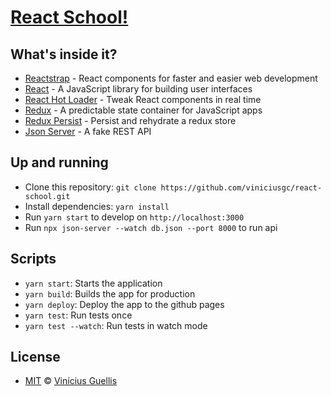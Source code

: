 # [React School!](https://github.com/viniciusgc/react-school)

## What's inside it?

- [Reactstrap](https://reactstrap.github.io/) - React components for faster and easier web development
- [React](https://reactjs.org) - A JavaScript library for building user interfaces
- [React Hot Loader](https://github.com/gaearon/react-hot-loader) - Tweak React components in real time
- [Redux](https://redux.js.org) - A predictable state container for JavaScript apps
- [Redux Persist](https://github.com/rt2zz/redux-persist) - Persist and rehydrate a redux store
- [Json Server](https://github.com/typicode/json-server) - A fake REST API

## Up and running

- Clone this repository: `git clone https://github.com/viniciusgc/react-school.git`
- Install dependencies: `yarn install`
- Run `yarn start` to develop on `http://localhost:3000`
- Run `npx json-server --watch db.json --port 8000` to run api

## Scripts

- `yarn start`: Starts the application
- `yarn build`: Builds the app for production
- `yarn deploy`: Deploy the app to the github pages
- `yarn test`: Run tests once
- `yarn test --watch`: Run tests in watch mode

## License

- [MIT](https://github.com/rafaelsevla/react-wars/blob/master/LICENSE) © [Vinícius Guellis](https://github.com/viniciusgc)
